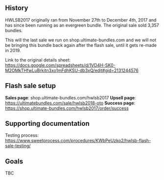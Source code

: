 <!-- TITLE: Hwlsb Flash Sale -->
<!-- SUBTITLE: All details surrounding HWLSB2018 Flash Sale -->

## History
HWLSB2017 originally ran from November 27th to December 4th, 2017 and has since been running as an evergreen bundle.  The original sale sold 3,357 bundles.

This will the last sale we run on shop.ultimate-bundles.com and we will not be bringing this bundle back again after the flash sale, until it gets re-made in 2019.

Link to the original details sheet: https://docs.google.com/spreadsheets/d/1VD4H-SK0-M2OMkTHfwLuBrkitn3xo1mFdhKSU-db3xQ/edit#gid=2131244576

## Flash sale setup
**Sales page**: shop.ultimate-bundles.com/hwlsb2017
**Upsell page**: https://ultimatebundles.com/sale/hwlsb2018-oto
**Success page**: https://shop.ultimate-bundles.com/hwlsb2017/order/success

## Supporting documentation
Testing process: https://www.sweetprocess.com/procedures/KWbPeUzko2/hwlsb-flash-sale-testing/

## Goals
TBC


